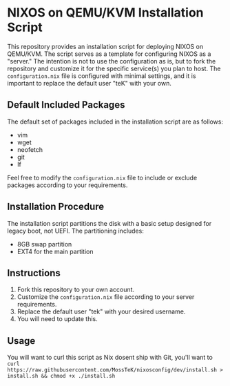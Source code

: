 # NIXOS on QEMU/KVM Installation Script

This repository provides an installation script for deploying NIXOS on QEMU/KVM. The script serves as a template for configuring NIXOS as a "server." The intention is not to use the configuration as is, but to fork the repository and customize it for the specific service(s) you plan to host. The `configuration.nix` file is configured with minimal settings, and it is important to replace the default user "teK" with your own.

## Default Included Packages

The default set of packages included in the installation script are as follows:

- vim
- wget
- neofetch
- git
- lf

Feel free to modify the `configuration.nix` file to include or exclude packages according to your requirements.

## Installation Procedure

The installation script partitions the disk with a basic setup designed for legacy boot, not UEFI. The partitioning includes:

- 8GB swap partition
- EXT4 for the main partition

## Instructions

1. Fork this repository to your own account.
2. Customize the `configuration.nix` file according to your server requirements.
3. Replace the default user "tek" with your desired username.
4. You will need to update this.

## Usage

You will want to curl this script as Nix dosent ship with Git, you\'ll want to
`curl https://raw.githubusercontent.com/MossTeK/nixosconfig/dev/install.sh > install.sh && chmod +x ./install.sh`
